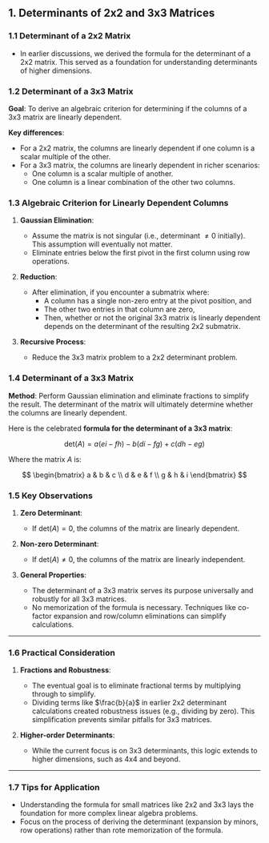 ## 1. Determinants of 2x2 and 3x3 Matrices

### 1.1 Determinant of a 2x2 Matrix
- In earlier discussions, we derived the formula for the determinant of a 2x2 matrix. This served as a foundation for understanding determinants of higher dimensions. 

### 1.2 Determinant of a 3x3 Matrix

**Goal**: To derive an algebraic criterion for determining if the columns of a 3x3 matrix are linearly dependent.

**Key differences**:
- For a 2x2 matrix, the columns are linearly dependent if one column is a scalar multiple of the other.
- For a 3x3 matrix, the columns are linearly dependent in richer scenarios:
  - One column is a scalar multiple of another.
  - One column is a linear combination of the other two columns.

### 1.3 Algebraic Criterion for Linearly Dependent Columns

1. **Gaussian Elimination**:
   - Assume the matrix is not singular (i.e., determinant $\neq 0$ initially). This assumption will eventually not matter.
   - Eliminate entries below the first pivot in the first column using row operations.

2. **Reduction**:
   - After elimination, if you encounter a submatrix where:
     - A column has a single non-zero entry at the pivot position, and
     - The other two entries in that column are zero,
     - Then, whether or not the original 3x3 matrix is linearly dependent depends on the determinant of the resulting 2x2 submatrix.

3. **Recursive Process**:
   - Reduce the 3x3 matrix problem to a 2x2 determinant problem.

### 1.4 Determinant of a 3x3 Matrix

**Method**: Perform Gaussian elimination and eliminate fractions to simplify the result. The determinant of the matrix will ultimately determine whether the columns are linearly dependent.

Here is the celebrated **formula for the determinant of a 3x3 matrix**:

$$
\text{det}(A) = a(ei - fh) - b(di - fg) + c(dh - eg)
$$

Where the matrix $A$ is:

$$
\begin{bmatrix} 
a & b & c \\ 
d & e & f \\ 
g & h & i 
\end{bmatrix}
$$

### 1.5 Key Observations
1. **Zero Determinant**: 
   - If $\text{det}(A) = 0$, the columns of the matrix are linearly dependent.
2. **Non-zero Determinant**:
   - If $\text{det}(A) \neq 0$, the columns of the matrix are linearly independent.

3. **General Properties**:
   - The determinant of a 3x3 matrix serves its purpose universally and robustly for all 3x3 matrices.
   - No memorization of the formula is necessary. Techniques like co-factor expansion and row/column eliminations can simplify calculations.

---

### 1.6 Practical Consideration
1. **Fractions and Robustness**:
   - The eventual goal is to eliminate fractional terms by multiplying through to simplify.
   - Dividing terms like $\frac{b}{a}$ in earlier 2x2 determinant calculations created robustness issues (e.g., dividing by zero). This simplification prevents similar pitfalls for 3x3 matrices.
   
2. **Higher-order Determinants**:
   - While the current focus is on 3x3 determinants, this logic extends to higher dimensions, such as 4x4 and beyond.

---

### 1.7 Tips for Application
- Understanding the formula for small matrices like 2x2 and 3x3 lays the foundation for more complex linear algebra problems.
- Focus on the process of deriving the determinant (expansion by minors, row operations) rather than rote memorization of the formula.